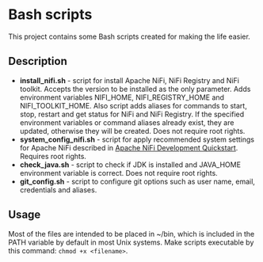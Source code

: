 # Bash scripts

This project contains some Bash scripts created for making the life easier.

## Description

* **install_nifi.sh** - script for install Apache NiFi, NiFi Registry and NiFi toolkit. 
Accepts the version to be installed as the only parameter. Adds environment variables NIFI_HOME, 
NIFI_REGISTRY_HOME and NIFI_TOOLKIT_HOME. Also script adds aliases for commands to start, stop, restart and get status for NiFi and NiFi Registry. 
If the specified environment variables or command aliases already exist, they are updated, otherwise they will be created. Does not require root rights.
* **system_config_nifi.sh** - script for apply recommended system settings for Apache NiFi described in [Apache NiFi Development Quickstart](https://en.wikipedia.org/wiki/ARTag). Requires root rights.
* **check_java.sh** - script to check if JDK is installed and JAVA_HOME environment variable is correct. Does not require root rights.
* **git_config.sh** - script to configure git options such as user name, email, credentials and aliases.

## Usage

Most of the files are intended to be placed in ~/bin, which is included in the PATH variable by default in most Unix systems.
Make scripts executable by this command: `chmod +x <filename>`.
